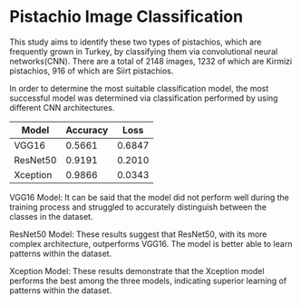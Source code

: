 # Pistachio Image Classification
This study aims to identify these two types of pistachios, which are frequently grown in Turkey, by classifying them via convolutional neural networks(CNN).
There are a total of 2148 images, 1232 of which are Kirmizi pistachios, 916 of which are Siirt pistachios.

In order to determine the most suitable classification model, the most successful model was determined via classification performed by using different CNN architectures.
<table>
<thead>
<tr class="header">
<th>Model</th>
<th>Accuracy</th>
<th>Loss</th>
</tr>
</thead>
<tbody>
<tr class="odd">
<td>VGG16</td>
<td>0.5661</td>
<td>0.6847</td>
</tr>
<tr class="even">
<td>ResNet50</td>
<td>0.9191</td>
<td>0.2010</td>
</tr>
<tr class="odd">
<td>Xception</td>
<td>0.9866</td>
<td>0.0343</td>
</tr>
</tbody>
</table>

VGG16 Model: It can be said that the model did not perform well during the training process and struggled to accurately distinguish between the classes in the dataset.

ResNet50 Model: These results suggest that ResNet50, with its more complex architecture, outperforms VGG16. The model is better able to learn patterns within the dataset.

Xception Model: These results demonstrate that the Xception model performs the best among the three models, indicating superior learning of patterns within the dataset.
